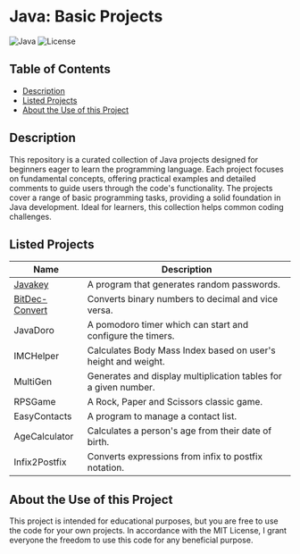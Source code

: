 # Java: Basic Projects

![Java](https://img.shields.io/badge/Java-ED8B00?style=for-the-badge&logo=java&logoColor=white)
![License](https://img.shields.io/badge/license-MIT-blue.svg)

## Table of Contents
- [Description](#description)
- [Listed Projects](#listed-projects)
- [About the Use of this Project](#about-the-use-of-this-project)

## Description

This repository is a curated collection of Java projects designed for beginners eager to learn the programming language. Each project focuses on fundamental concepts, offering practical examples and detailed comments to guide users through the code's functionality. The projects cover a range of basic programming tasks, providing a solid foundation in Java development. Ideal for learners, this collection helps common coding challenges.

## Listed Projects

| Name | Description |
| --- | --- |
| [Javakey](https://github.com/Angcroft/java-basic-projects/tree/main/javakey) | A program that generates random passwords. |
| [BitDec-Convert](https://github.com/Angcroft/java-basic-projects/tree/main/bitdec_convert) | Converts binary numbers to decimal and vice versa. |
| JavaDoro | A pomodoro timer which can start and configure the timers. |
| IMCHelper | Calculates Body Mass Index based on user's height and weight. |
| MultiGen | Generates and display multiplication tables for a given number. |
| RPSGame | A Rock, Paper and Scissors classic game. |
| EasyContacts | A program to manage a contact list. |
| AgeCalculator | Calculates a person's age from their date of birth. |
| Infix2Postfix | Converts expressions from infix to postfix notation. |

## About the Use of this Project
This project is intended for educational purposes, but you are free to use the code for your own projects. In accordance with the MIT License, I grant everyone the freedom to use this code for any beneficial purpose.
